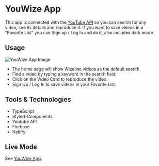 # YouWize App

This app is connected with the [YouTube API](https://developers.google.com/youtube) so you can search for any video, see its details and reproduce it. If you want to save videos in a "Favorite List" you can Sign up / Log In and do it, also includes dark mode.

## Usage

![YouWize App Image](https://i.ibb.co/4SPGVth/youwize-app.png)

- The home page will show Wizeline videos as the default search.
- Find a video by typing a keyword in the search field.
- Click on the Video Card to reproduce the video.
- Sign Up / Log In to save videos in your Favorite List.

## Tools & Technologies

- TypeScript
- Styled-Components
- Youtube API
- Firebase
- Netlify

## Live Mode

See [YouWize App](https://youwize-capstone.netlify.app/).
